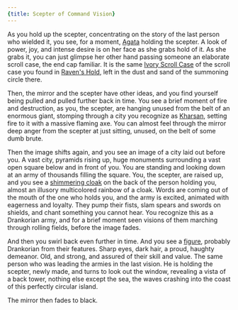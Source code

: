 ```yaml
---
{title: Scepter of Command Vision}
---
```

As you hold up the scepter, concentrating on the story of the last person who wielded it, you see, for a moment, [Agata](<../../../people/fey/agata.md>) holding the scepter. A look of power, joy, and intense desire is on her face as she grabs hold of it. As she grabs it, you can just glimpse her other hand passing someone an elaborate scroll case, the end cap familiar. It is the same [Ivory Scroll Case](<../treasure/ivory-scroll-case.md>) of the scroll case you found in [Raven's Hold](<../../../gazetteer/greater-dunmar/dunmari-basin/raven-s-hold.md>), left in the dust and sand of the summoning circle there. 

Then, the mirror and the scepter have other ideas, and you find yourself being pulled and pulled further back in time. You see a brief moment of fire and destruction, as you, the scepter, are hanging unused from the belt of an enormous giant, stomping through a city you recognize as [Kharsan](<../../../gazetteer/greater-dunmar/dunmari-basin/kharsan.md>), setting fire to it with a massive flaming axe. You can almost feel through the mirror deep anger from the scepter at just sitting, unused, on the belt of some dumb brute.

Then the image shifts again, and you see an image of a city laid out before you. A vast city, pyramids rising up, huge monuments surrounding a vast open square below and in front of you. You are standing and looking down at an army of thousands filling the square. You, the scepter, are raised up, and you see a [shimmering cloak](<../../../things/artifacts-of-power/cloak-of-rainbows.md>) on the back of the person holding you, almost an illusory multicolored rainbow of a cloak. Words are coming out of the mouth of the one who holds you, and the army is excited, animated with eagerness and loyalty. They pump their fists, slam spears and swords on shields, and chant something you cannot hear. You recognize this as a Drankorian army, and for a brief moment seen visions of them marching through rolling fields, before the image fades.

And then you swirl back even further in time. And you see a [figure](<../../../people/historical-figures/drankorian-emperors/apollyon.md>), probably Drankorian from their features. Sharp eyes, dark hair, a proud, haughty demeanor. Old, and strong, and assured of their skill and value. The same person who was leading the armies in the last vision. He is holding the scepter, newly made, and turns to look out the window, revealing a vista of a back tower, nothing else except the sea, the waves crashing into the coast of this perfectly circular island. 

The mirror then fades to black.